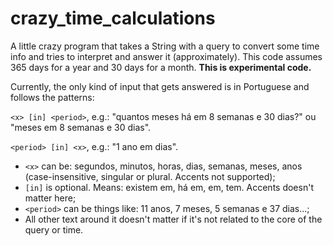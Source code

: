 # crazy_time_calculations
A little crazy program that takes a String with a query to convert some time info and tries to interpret and answer it (approximately). This code assumes 365 days for a year and 30 days for a month. **This is experimental code.**

Currently, the only kind of input that gets answered is in Portuguese and follows the patterns:

`<x> [in] <period>`, e.g.: "quantos meses há em 8 semanas e 30 dias?" ou "meses em 8 semanas e 30 dias".

`<period> [in] <x>`, e.g.: "1 ano em dias".

* `<x>` can be: segundos, minutos, horas, dias, semanas, meses, anos (case-insensitive, singular or plural. Accents not supported);
* `[in]` is optional. Means: existem em, há em, em, tem. Accents doesn't matter here;
* `<period>` can be things like: 11 anos, 7 meses, 5 semanas e 37 dias...;
* All other text around it doesn't matter if it's not related to the core of the query or time.
